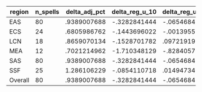 region|n_spells|delta_adj_pct|delta_reg_u_10|delta_reg_u_20|delta_reg_u_30|delta_reg_u_40|delta_reg_u_50|delta_reg_u_60|delta_reg_u_70|delta_reg_u_80|delta_reg_u_90
---|---|---|---|---|---|---|---|---|---|---|---
EAS|80|.9389007688|-.3282841444|-.0654684827|.2996660769|.4309338331|.7817726731|1.141431451|1.516743779|1.934135795|2.410453081
ECS|24|.6805986762|-.1443696022|-.0013955832|.1183042526|.1756620407|.4949632585|.764649868|1.004411697|1.412716746|1.645136476
LCN|18|.8659070134|-.1528701782|.0972191915|.458666116|.496730268|.5376137495|.6970688701|1.089253068|1.834116817|2.167203665
MEA|12|.7021214962|-1.710348129|-.8284057379|-.4483642578|-.1699390411|1.01478672|1.715368271|1.788669586|1.902871132|3.082644701
SAS|80|.9389007688|-.3282841444|-.0654684827|.2996660769|.4309338331|.7817726731|1.141431451|1.516743779|1.934135795|2.410453081
SSF|25|1.286106229|-.0854110718|.0149473464|.6258043647|.8297474384|1.047798157|1.488720179|2.141991138|2.494554043|2.989532232
Overall|80|.9389007688|-.3282841444|-.0654684827|.2996660769|.4309338331|.7817726731|1.141431451|1.516743779|1.934135795|2.410453081
